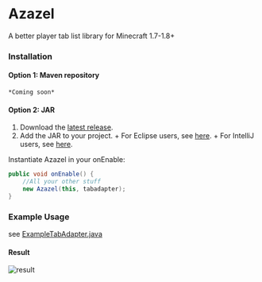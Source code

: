 # Azazel
A better player tab list library for Minecraft 1.7-1.8+

### Installation

#### Option 1: Maven repository 
    *Coming soon*
#### Option 2: JAR
  1. Download the [latest release](https://github.com/bizarre/azazel/releases).
  2. Add the JAR to your project.
    + For Eclipse users, see [here](http://stackoverflow.com/questions/11033603/how-to-create-a-jar-with-external-libraries-included-in-eclipse).
    + For IntelliJ users, see [here](http://stackoverflow.com/questions/1051640/correct-way-to-add-external-jars-lib-jar-to-an-intellij-idea-project).

Instantiate Azazel in your onEnable:

  ```java
public void onEnable() {
      //All your other stuff
      new Azazel(this, tabadapter);
}
  
  ```
  
### Example Usage

see [ExampleTabAdapter.java](https://github.com/bizarre/Azazel/blob/master/src/main/java/com/bizarrealex/azazel/tab/example/ExampleTabAdapter.java)

#### Result
![result](https://i.gyazo.com/0d4d4ae6fb58a00f57cee614d8600727.png)
